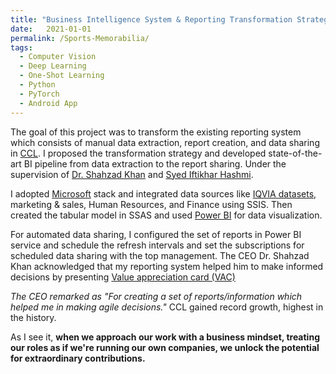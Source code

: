```yaml
---
title: "Business Intelligence System & Reporting Transformation Strategy"
date:   2021-01-01
permalink: /Sports-Memorabilia/
tags:
  - Computer Vision
  - Deep Learning
  - One-Shot Learning
  - Python
  - PyTorch
  - Android App
---
```


The goal of this project was to transform the existing reporting system which consists of manual data extraction, report creation, and data sharing in [CCL](https://www.linkedin.com/company/ccl-pharmaceuticals). I proposed the transformation strategy and developed state-of-the-art BI pipeline from data extraction to the report sharing. Under the supervision of [Dr. Shahzad Khan](https://www.linkedin.com/in/shahzad-khan-14372226) and [Syed Iftikhar Hashmi](https://www.linkedin.com/in/farhan-hashmi-72705627). 

I adopted [Microsoft](https://www.microsoft.com/en-pk) stack and integrated data sources like [IQVIA datasets](https://www.linkedin.com/company/iqvia), marketing & sales, Human Resources, and Finance using SSIS. Then created the tabular model in SSAS and used [Power BI](https://www.microsoft.com/en-us/power-platform/products/power-bi) for data visualization. 

For automated data sharing, I configured the set of reports in Power BI service and schedule the refresh intervals and set the subscriptions for scheduled data sharing with the top management. 
The CEO Dr. Shahzad Khan acknowledged that my reporting system helped him to make informed decisions by presenting [Value appreciation card (VAC)](https://www.linkedin.com/posts/dataguy-ali_bisuccessstories-bianalyst-ccl-activity-7234109955044204544-5T8y?utm_source=share&utm_medium=member_desktop) 

*The CEO remarked as "For creating a set of reports/information which helped me in making agile decisions."* CCL gained record growth, highest in the history. 

As I see it, **when we approach our work with a business mindset, treating our roles as if we're running our own companies, we unlock the potential for extraordinary contributions.**
